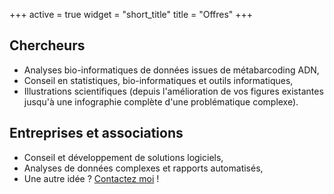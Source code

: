+++
active = true
widget = "short_title"
title = "Offres"
+++

## Chercheurs

* Analyses bio-informatiques de données issues de métabarcoding ADN,
* Conseil en statistiques, bio-informatiques et outils informatiques,
* Illustrations scientifiques (depuis l'amélioration de vos figures existantes jusqu'à une infographie complète d'une problématique complexe).

## Entreprises et associations

* Conseil et développement de solutions logiciels,
* Analyses de données complexes et rapports automatisés,
* Une autre idée ? [Contactez moi](/#contact) !